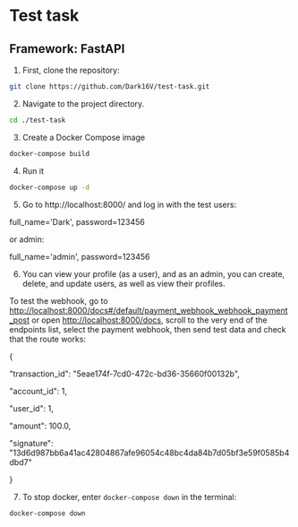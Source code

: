 # Test task
## Framework: FastAPI

1. First, clone the repository:
```bash
git clone https://github.com/Dark16V/test-task.git
```
2. Navigate to the project directory.
```bash
cd ./test-task
```
3. Create a Docker Compose image
```bash
docker-compose build  
```
4. Run it
```bash
docker-compose up -d
```
5. Go to http://localhost:8000/ and log in with the test users:

full\_name='Dark', password=123456

or admin:

full\_name='admin', password=123456

6. You can view your profile (as a user), and as an admin, you can create, delete, and update users, as well as view their profiles. 

To test the webhook, go to [http://localhost:8000/docs#/default/payment\_webhook\_webhook\_payment\_post](http://localhost:8000/docs#/default/payment_webhook_webhook_payment_post) or open 
[http://localhost:8000/docs](http://localhost:8000/docs), scroll to the very end of the endpoints list, select the payment webhook, then send test data and check that the route works:

{

  "transaction_id": "5eae174f-7cd0-472c-bd36-35660f00132b",

  
  "account_id": 1,

  
  "user_id": 1,

  
  "amount": 100.0,

  
  "signature": "13d6d987bb6a41ac42804867afe96054c48bc4da84b7d05bf3e59f0585b4dbd7"
  
}

7. To stop docker, enter `docker-compose down` in the terminal:
```bash
docker-compose down
```



